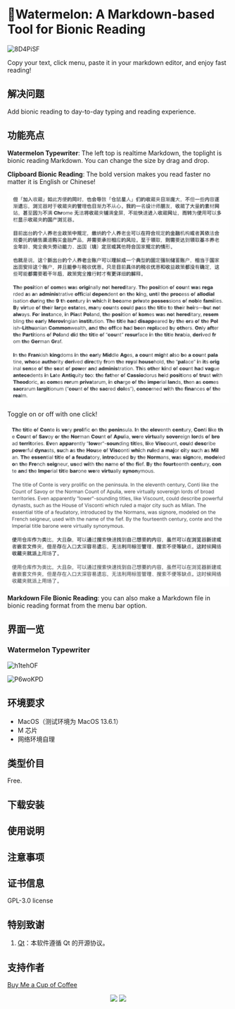 # 🍉Watermelon: A Markdown-based Tool for Bionic Reading

![8D4PiSF](https://i.imgur.com/8D4PiSF.png)

Copy your text, click menu, paste it in your markdown editor, and enjoy fast reading!

## 解决问题

Add bionic reading to day-to-day typing and reading experience.

## 功能亮点

**Watermelon Typewriter**: The left top is realtime Markdown, the toplight is bionic reading Markdown. You can change the size by drag and drop.

**Clipboard Bionic Reading**: The bold version makes you read faster no matter it is English or Chinese!

![main1](https://github.com/Ryan-the-hito/Watermelon/raw/main/img/main1.png)

Toggle on or off with one click!

![main2](https://github.com/Ryan-the-hito/Watermelon/raw/main/img/main2.png)

**Markdown File Bionic Reading**: you can also make a Markdown file in bionic reading format from the menu bar option.

## 界面一览

### Watermelon Typewriter

![h1tehOF](https://i.imgur.com/h1tehOF.png)

![P6woKPD](https://i.imgur.com/P6woKPD.jpg)

## 环境要求

- MacOS（测试环境为 MacOS 13.6.1）
- M 芯片
- 网络环境自理

## 类型价目

Free.

## 下载安装

## 使用说明

## 注意事项

## 证书信息

GPL-3.0 license

## 特别致谢

1. [Qt](https://github.com/qt)：本软件遵循 Qt 的开源协议。

## 支持作者

[Buy Me a Cup of Coffee](https://www.buymeacoffee.com/ryanthehito)

<p align="center">
  <img src="https://i.imgur.com/OHHJD4y.png" width=240 />
  <img src="https://i.imgur.com/6XiKMAK.png" width=240 />
</p>

